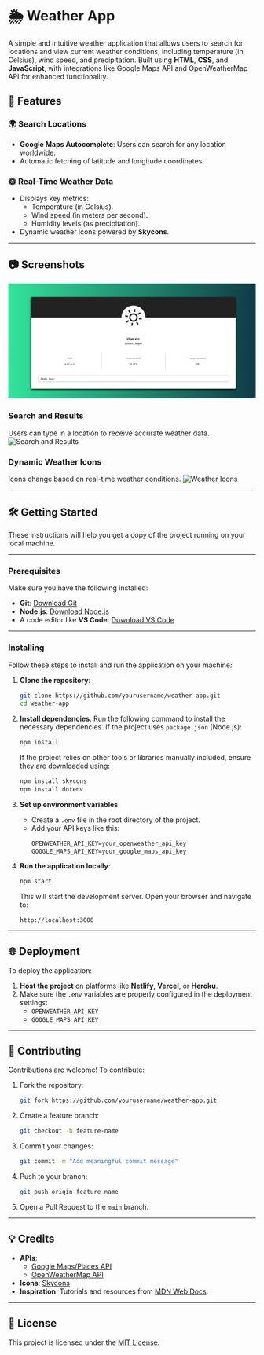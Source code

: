 # 🌦️ Weather App

A simple and intuitive weather application that allows users to search for locations and view current weather conditions, including temperature (in Celsius), wind speed, and precipitation. Built using **HTML**, **CSS**, and **JavaScript**, with integrations like Google Maps API and OpenWeatherMap API for enhanced functionality.


## 🚀 Features

### 🌍 **Search Locations**
- **Google Maps Autocomplete**: Users can search for any location worldwide.
- Automatic fetching of latitude and longitude coordinates.

### 🌞 **Real-Time Weather Data**
- Displays key metrics:
  - Temperature (in Celsius).
  - Wind speed (in meters per second).
  - Humidity levels (as precipitation).
- Dynamic weather icons powered by **Skycons**.

---

## 📷 Screenshots
![Alt Text](./weather.png)


### **Search and Results**
Users can type in a location to receive accurate weather data.
![Search and Results](https://via.placeholder.com/800x400)

### **Dynamic Weather Icons**
Icons change based on real-time weather conditions.
![Weather Icons](https://via.placeholder.com/800x400)

---

## 🛠️ Getting Started

These instructions will help you get a copy of the project running on your local machine.

---

### **Prerequisites**
Make sure you have the following installed:
- **Git**: [Download Git](https://git-scm.com/)
- **Node.js**: [Download Node.js](https://nodejs.org/)
- A code editor like **VS Code**: [Download VS Code](https://code.visualstudio.com/)

---

### **Installing**

Follow these steps to install and run the application on your machine:

1. **Clone the repository**:
   ```bash
   git clone https://github.com/yourusername/weather-app.git
   cd weather-app
   ```

2. **Install dependencies**:
   Run the following command to install the necessary dependencies.
   If the project uses `package.json` (Node.js):
   ```bash
   npm install
   ```
   If the project relies on other tools or libraries manually included, ensure they are downloaded using:
   ```bash
   npm install skycons
   npm install dotenv
   ```

3. **Set up environment variables**:
   - Create a `.env` file in the root directory of the project.
   - Add your API keys like this:
     ```env
     OPENWEATHER_API_KEY=your_openweather_api_key
     GOOGLE_MAPS_API_KEY=your_google_maps_api_key
     ```

4. **Run the application locally**:
   ```bash
   npm start
   ```
   This will start the development server. Open your browser and navigate to:
   ```
   http://localhost:3000
   ```

---

## 🌐 Deployment

To deploy the application:
1. **Host the project** on platforms like **Netlify**, **Vercel**, or **Heroku**.
2. Make sure the `.env` variables are properly configured in the deployment settings:
   - `OPENWEATHER_API_KEY`
   - `GOOGLE_MAPS_API_KEY`

---

## 🤝 Contributing

Contributions are welcome! To contribute:
1. Fork the repository:
   ```bash
   git fork https://github.com/yourusername/weather-app.git
   ```
2. Create a feature branch:
   ```bash
   git checkout -b feature-name
   ```
3. Commit your changes:
   ```bash
   git commit -m "Add meaningful commit message"
   ```
4. Push to your branch:
   ```bash
   git push origin feature-name
   ```
5. Open a Pull Request to the `main` branch.

---

## 💡 Credits
- **APIs**:
  - [Google Maps/Places API](https://developers.google.com/maps/documentation)
  - [OpenWeatherMap API](https://openweathermap.org/api)
- **Icons**: [Skycons](https://github.com/darkskyapp/skycons)
- **Inspiration**: Tutorials and resources from [MDN Web Docs](https://developer.mozilla.org/).

---

## 📜 License
This project is licensed under the [MIT License](LICENSE).
```

